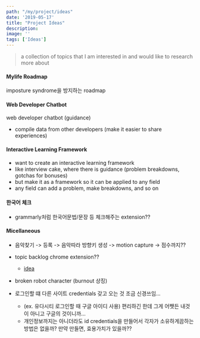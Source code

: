 ```yaml
---
path: "/my/project/ideas"
date: '2019-05-17'
title: "Project Ideas"
description: 
image: ''
tags: ['Ideas']
---
```

> a collection of topics that I am interested in and would like to research more about

#### Mylife Roadmap
imposture syndrome을 방지하는 roadmap

#### Web Developer Chatbot
web developer chatbot (guidance)
- compile data from other developers (make it easier to share experiences)

#### Interactive Learning Framework
- want to create an interactive learning framework
- like interview cake, where there is guidance (problem breakdowns, gotchas for bonuses)
- but make it as a framework so it can be applied to any field 
- any field can add a problem, make breakdowns, and so on 

#### 한국어 체크
- grammarly처럼 한국어문법/문장 등 체크해주는 extension??

#### Micellaneous
- 음악찾기 -> 등록 -> 음악따라 방향키 생성 -> motion capture -> 점수까지??

- topic backlog chrome extension?? 
    - [idea](https://medium.freecodecamp.org/how-to-prioritize-what-you-learn-by-creating-a-topic-backlog-30d6a2a2c798)

- broken robot character (burnout 상징)

- 로그인할 떄 다른 사이트 credentials 갖고 오는 것 조금 신경쓰임...
    - (ex. 유다시티 로그인할 때 구글 아이디 사용) 편리하긴 한데 그게 어쨋든 내것이 아니고 구글의 것이니까...
    - 개인정보까지는 아니더라도 id credentials을 만들어서 각자가 소유하게끔하는 방법은 없을까? 만약 만들면, 효용가치가 있을까??